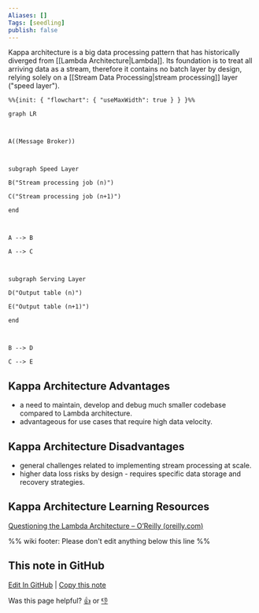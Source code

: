 ```yaml
---
Aliases: []
Tags: [seedling]
publish: false
---
```


Kappa architecture is a big data processing pattern that has historically diverged from [[Lambda Architecture|Lambda]]. Its foundation is to treat all arriving data as a stream, therefore it contains no batch layer by design, relying solely on a [[Stream Data Processing|stream processing]] layer ("speed layer"). 

```mermaid
%%{init: { "flowchart": { "useMaxWidth": true } } }%%

graph LR

  

A((Message Broker))

  

subgraph Speed Layer

B("Stream processing job (n)")

C("Stream processing job (n+1)")

end

  

A --> B

A --> C

  

subgraph Serving Layer

D("Output table (n)")

E("Output table (n+1)")

end

  

B --> D

C --> E
```
## Kappa Architecture Advantages

- a need to maintain, develop and debug much smaller codebase compared to Lambda architecture.
- advantageous for use cases that require high data velocity.
## Kappa Architecture Disadvantages

- general challenges related to implementing stream processing at scale.
- higher data loss risks by design - requires specific data storage and recovery strategies.
## Kappa Architecture Learning Resources

[Questioning the Lambda Architecture – O’Reilly (oreilly.com)](https://www.oreilly.com/radar/questioning-the-lambda-architecture/)

%% wiki footer: Please don't edit anything below this line %%

## This note in GitHub

<span class="git-footer">[Edit In GitHub](https://github.dev/data-engineering-community/data-engineering-wiki/blob/main/Concepts/{{title}}.md "git-hub-edit-note") | [Copy this note](https://raw.githubusercontent.com/data-engineering-community/data-engineering-wiki/main/Concepts/{{title}}.md "git-hub-copy-note")</span>

<span class="git-footer">Was this page helpful?
[👍](https://tally.so/r/mOaxjk?rating=Yes&url=https://dataengineering.wiki/Concepts/{{title}}) or [👎](https://tally.so/r/mOaxjk?rating=No&url=https://dataengineering.wiki/Concepts/{{title}})</span>
